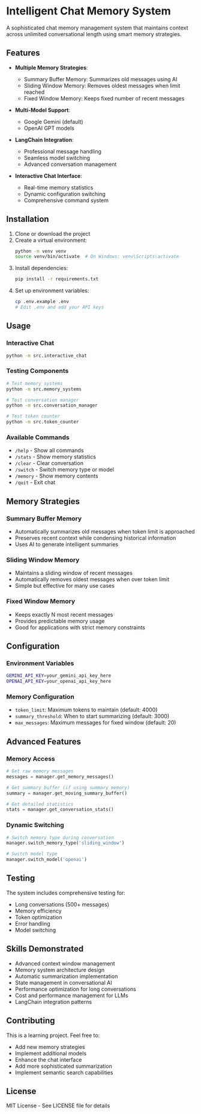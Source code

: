 # Intelligent Chat Memory System

A sophisticated chat memory management system that maintains context across unlimited conversational length using smart memory strategies.

## Features

- **Multiple Memory Strategies**:
  - Summary Buffer Memory: Summarizes old messages using AI
  - Sliding Window Memory: Removes oldest messages when limit reached
  - Fixed Window Memory: Keeps fixed number of recent messages

- **Multi-Model Support**:
  - Google Gemini (default)
  - OpenAI GPT models

- **LangChain Integration**:
  - Professional message handling
  - Seamless model switching
  - Advanced conversation management

- **Interactive Chat Interface**:
  - Real-time memory statistics
  - Dynamic configuration switching
  - Comprehensive command system

## Installation

1. Clone or download the project
2. Create a virtual environment:
   ```bash
   python -m venv venv
   source venv/bin/activate  # On Windows: venv\Scripts\activate
   ```
3. Install dependencies:
   ```bash
   pip install -r requirements.txt
   ```
4. Set up environment variables:
   ```bash
   cp .env.example .env
   # Edit .env and add your API keys
   ```

## Usage

### Interactive Chat
```bash
python -m src.interactive_chat
```

### Testing Components
```bash
# Test memory systems
python -m src.memory_systems

# Test conversation manager
python -m src.conversation_manager

# Test token counter
python -m src.token_counter
```

### Available Commands

- `/help` - Show all commands
- `/stats` - Show memory statistics
- `/clear` - Clear conversation
- `/switch` - Switch memory type or model
- `/memory` - Show memory contents
- `/quit` - Exit chat

## Memory Strategies

### Summary Buffer Memory
- Automatically summarizes old messages when token limit is approached
- Preserves recent context while condensing historical information
- Uses AI to generate intelligent summaries

### Sliding Window Memory
- Maintains a sliding window of recent messages
- Automatically removes oldest messages when over token limit
- Simple but effective for many use cases

### Fixed Window Memory
- Keeps exactly N most recent messages
- Provides predictable memory usage
- Good for applications with strict memory constraints

## Configuration

### Environment Variables
```bash
GEMINI_API_KEY=your_gemini_api_key_here
OPENAI_API_KEY=your_openai_api_key_here
```

### Memory Configuration
- `token_limit`: Maximum tokens to maintain (default: 4000)
- `summary_threshold`: When to start summarizing (default: 3000)
- `max_messages`: Maximum messages for fixed window (default: 20)

## Advanced Features

### Memory Access
```python
# Get raw memory messages
messages = manager.get_memory_messages()

# Get summary buffer (if using summary memory)
summary = manager.get_moving_summary_buffer()

# Get detailed statistics
stats = manager.get_conversation_stats()
```

### Dynamic Switching
```python
# Switch memory type during conversation
manager.switch_memory_type('sliding_window')

# Switch model type
manager.switch_model('openai')
```

## Testing

The system includes comprehensive testing for:
- Long conversations (500+ messages)
- Memory efficiency
- Token optimization
- Error handling
- Model switching

## Skills Demonstrated

- Advanced context window management
- Memory system architecture design
- Automatic summarization implementation
- State management in conversational AI
- Performance optimization for long conversations
- Cost and performance management for LLMs
- LangChain integration patterns

## Contributing

This is a learning project. Feel free to:
- Add new memory strategies
- Implement additional models
- Enhance the chat interface
- Add more sophisticated summarization
- Implement semantic search capabilities

## License

MIT License - See LICENSE file for details
